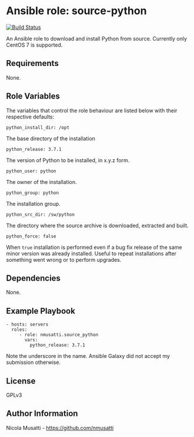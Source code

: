 Ansible role: source-python
===========================

[![Build Status](https://travis-ci.org/nmusatti/source-python.svg?branch=master)](https://travis-ci.org/nmusatti/source-python)

An Ansible role to download and install Python from source. Currently only CentOS 7 is supported.


Requirements
------------

None.

Role Variables
--------------

The variables that control the role behaviour are listed below with their respective defaults:

    python_install_dir: /opt

The base directory of the installation

    python_release: 3.7.1

The version of Python to be installed, in x.y.z form.

    python_user: python

The owner of the installation.

    python_group: python

The installation group.

    python_src_dir: /sw/python

The directory where the source archive is downloaded, extracted and built.

    python_force: false

When `true` installation is performed even if a bug fix release of the same minor version was already installed.
Useful to repeat installations after something went wrong or to perform upgrades.

Dependencies
------------

None.

Example Playbook
----------------

    - hosts: servers
      roles:
         - role: nmusatti.source_python
           vars:
             python_release: 3.7.1

Note the underscore in the name. Ansible Galaxy did not accept my submission otherwise.

License
-------

GPLv3

Author Information
------------------

Nicola Musatti - https://github.com/nmusatti
